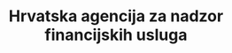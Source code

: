 ---
schema: default
title: Hrvatska agencija za nadzor financijskih usluga
description: Također poznata kao HANFA
logo: ''
---